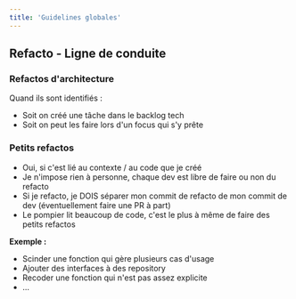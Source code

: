```yaml
---
title: 'Guidelines globales'
---
```


## Refacto - Ligne de conduite

### Refactos d'architecture

Quand ils sont identifiés :

- Soit on créé une tâche dans le backlog tech
- Soit on peut les faire lors d'un focus qui s'y prête

### Petits refactos

- Oui, si c'est lié au contexte / au code que je créé
- Je n'impose rien à personne, chaque dev est libre de faire ou non du refacto
- Si je refacto, je DOIS séparer mon commit de refacto de mon commit de dev (éventuellement faire une PR à part)
- Le pompier lit beaucoup de code, c'est le plus à même de faire des petits refactos

**Exemple :**

- Scinder une fonction qui gère plusieurs cas d'usage
- Ajouter des interfaces à des repository
- Recoder une fonction qui n'est pas assez explicite
- ...
